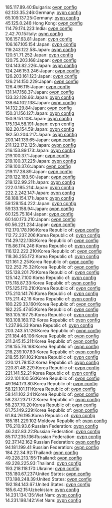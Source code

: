 185.117.89.40:Bulgaria: [ovpn config](vpn/185_117_89_40.ovpn)  
62.133.35.246:Germany: [ovpn config](vpn/62_133_35_246.ovpn)  
65.109.137.25:Germany: [ovpn config](vpn/65_109_137_25.ovpn)  
45.125.0.246:Hong Kong: [ovpn config](vpn/45_125_0_246.ovpn)  
114.79.174.223:India: [ovpn config](vpn/114_79_174_223.ovpn)  
2.42.70.15:Italy: [ovpn config](vpn/2_42_70_15.ovpn)  
106.157.63.81:Japan: [ovpn config](vpn/106_157_63_81.ovpn)  
106.167.105.154:Japan: [ovpn config](vpn/106_167_105_154.ovpn)  
119.243.122.58:Japan: [ovpn config](vpn/119_243_122_58.ovpn)  
120.51.71.252:Japan: [ovpn config](vpn/120_51_71_252.ovpn)  
120.75.203.168:Japan: [ovpn config](vpn/120_75_203_168.ovpn)  
124.143.82.226:Japan: [ovpn config](vpn/124_143_82_226.ovpn)  
124.246.153.246:Japan: [ovpn config](vpn/124_246_153_246.ovpn)  
126.203.161.123:Japan: [ovpn config](vpn/126_203_161_123.ovpn)  
126.214.150.229:Japan: [ovpn config](vpn/126_214_150_229.ovpn)  
126.4.96.115:Japan: [ovpn config](vpn/126_4_96_115.ovpn)  
131.147.158.37:Japan: [ovpn config](vpn/131_147_158_37.ovpn)  
133.32.128.66:Japan: [ovpn config](vpn/133_32_128_66.ovpn)  
138.64.102.138:Japan: [ovpn config](vpn/138_64_102_138.ovpn)  
14.132.29.84:Japan: [ovpn config](vpn/14_132_29_84.ovpn)  
150.31.156.127:Japan: [ovpn config](vpn/150_31_156_127.ovpn)  
150.9.151.108:Japan: [ovpn config](vpn/150_9_151_108.ovpn)  
175.134.58.191:Japan: [ovpn config](vpn/175_134_58_191.ovpn)  
182.20.154.59:Japan: [ovpn config](vpn/182_20_154_59.ovpn)  
182.50.204.217:Japan: [ovpn config](vpn/182_50_204_217.ovpn)  
203.141.139.65:Japan: [ovpn config](vpn/203_141_139_65.ovpn)  
211.122.172.125:Japan: [ovpn config](vpn/211_122_172_125.ovpn)  
216.153.89.173:Japan: [ovpn config](vpn/216_153_89_173.ovpn)  
219.100.37.1:Japan: [ovpn config](vpn/219_100_37_1.ovpn)  
219.100.37.225:Japan: [ovpn config](vpn/219_100_37_225.ovpn)  
219.100.37.6:Japan: [ovpn config](vpn/219_100_37_6.ovpn)  
219.117.28.89:Japan: [ovpn config](vpn/219_117_28_89.ovpn)  
219.122.183.50:Japan: [ovpn config](vpn/219_122_183_50.ovpn)  
219.122.99.211:Japan: [ovpn config](vpn/219_122_99_211.ovpn)  
222.0.185.214:Japan: [ovpn config](vpn/222_0_185_214.ovpn)  
222.2.242.147:Japan: [ovpn config](vpn/222_2_242_147.ovpn)  
58.188.154.171:Japan: [ovpn config](vpn/58_188_154_171.ovpn)  
59.128.154.222:Japan: [ovpn config](vpn/59_128_154_222.ovpn)  
59.133.158.94:Japan: [ovpn config](vpn/59_133_158_94.ovpn)  
60.125.75.184:Japan: [ovpn config](vpn/60_125_75_184.ovpn)  
60.140.173.210:Japan: [ovpn config](vpn/60_140_173_210.ovpn)  
60.56.221.234:Japan: [ovpn config](vpn/60_56_221_234.ovpn)  
112.170.178.196:Korea Republic of: [ovpn config](vpn/112_170_178_196.ovpn)  
112.72.237.206:Korea Republic of: [ovpn config](vpn/112_72_237_206.ovpn)  
114.29.122.138:Korea Republic of: [ovpn config](vpn/114_29_122_138.ovpn)  
115.86.174.246:Korea Republic of: [ovpn config](vpn/115_86_174_246.ovpn)  
116.122.222.210:Korea Republic of: [ovpn config](vpn/116_122_222_210.ovpn)  
118.36.255.172:Korea Republic of: [ovpn config](vpn/118_36_255_172.ovpn)  
121.161.2.25:Korea Republic of: [ovpn config](vpn/121_161_2_25.ovpn)  
122.252.75.32:Korea Republic of: [ovpn config](vpn/122_252_75_32.ovpn)  
125.128.201.79:Korea Republic of: [ovpn config](vpn/125_128_201_79.ovpn)  
125.142.7.100:Korea Republic of: [ovpn config](vpn/125_142_7_100.ovpn)  
175.118.87.33:Korea Republic of: [ovpn config](vpn/175_118_87_33.ovpn)  
175.125.170.210:Korea Republic of: [ovpn config](vpn/175_125_170_210.ovpn)  
175.210.141.76:Korea Republic of: [ovpn config](vpn/175_210_141_76.ovpn)  
175.211.42.16:Korea Republic of: [ovpn config](vpn/175_211_42_16.ovpn)  
180.229.33.160:Korea Republic of: [ovpn config](vpn/180_229_33_160.ovpn)  
182.225.47.65:Korea Republic of: [ovpn config](vpn/182_225_47_65.ovpn)  
183.105.167.75:Korea Republic of: [ovpn config](vpn/183_105_167_75.ovpn)  
183.108.160.112:Korea Republic of: [ovpn config](vpn/183_108_160_112.ovpn)  
1.237.96.33:Korea Republic of: [ovpn config](vpn/1_237_96_33.ovpn)  
203.243.51.126:Korea Republic of: [ovpn config](vpn/203_243_51_126.ovpn)  
211.184.46.106:Korea Republic of: [ovpn config](vpn/211_184_46_106.ovpn)  
211.245.15.211:Korea Republic of: [ovpn config](vpn/211_245_15_211.ovpn)  
218.155.76.168:Korea Republic of: [ovpn config](vpn/218_155_76_168.ovpn)  
218.239.107.83:Korea Republic of: [ovpn config](vpn/218_239_107_83.ovpn)  
218.55.191.102:Korea Republic of: [ovpn config](vpn/218_55_191_102.ovpn)  
220.121.78.152:Korea Republic of: [ovpn config](vpn/220_121_78_152.ovpn)  
220.81.48.229:Korea Republic of: [ovpn config](vpn/220_81_48_229.ovpn)  
221.141.52.21:Korea Republic of: [ovpn config](vpn/221_141_52_21.ovpn)  
222.101.100.56:Korea Republic of: [ovpn config](vpn/222_101_100_56.ovpn)  
49.164.173.80:Korea Republic of: [ovpn config](vpn/49_164_173_80.ovpn)  
58.121.101.111:Korea Republic of: [ovpn config](vpn/58_121_101_111.ovpn)  
58.141.102.241:Korea Republic of: [ovpn config](vpn/58_141_102_241.ovpn)  
58.237.237.172:Korea Republic of: [ovpn config](vpn/58_237_237_172.ovpn)  
58.237.70.20:Korea Republic of: [ovpn config](vpn/58_237_70_20.ovpn)  
61.75.149.229:Korea Republic of: [ovpn config](vpn/61_75_149_229.ovpn)  
61.84.26.195:Korea Republic of: [ovpn config](vpn/61_84_26_195.ovpn)  
185.181.229.102:Moldova Republic of: [ovpn config](vpn/185_181_229_102.ovpn)  
176.210.93.6:Russian Federation: [ovpn config](vpn/176_210_93_6.ovpn)  
46.242.83.22:Russian Federation: [ovpn config](vpn/46_242_83_22.ovpn)  
85.117.235.136:Russian Federation: [ovpn config](vpn/85_117_235_136.ovpn)  
92.37.142.162:Russian Federation: [ovpn config](vpn/92_37_142_162.ovpn)  
94.181.199.41:Russian Federation: [ovpn config](vpn/94_181_199_41.ovpn)  
184.22.34.92:Thailand: [ovpn config](vpn/184_22_34_92.ovpn)  
49.228.213.155:Thailand: [ovpn config](vpn/49_228_213_155.ovpn)  
49.228.225.93:Thailand: [ovpn config](vpn/49_228_225_93.ovpn)  
193.218.118.170:Ukraine: [ovpn config](vpn/193_218_118_170.ovpn)  
135.180.67.237:United States: [ovpn config](vpn/135_180_67_237.ovpn)  
173.198.248.39:United States: [ovpn config](vpn/173_198_248_39.ovpn)  
192.184.143.67:United States: [ovpn config](vpn/192_184_143_67.ovpn)  
185.6.42.15:Uzbekistan: [ovpn config](vpn/185_6_42_15.ovpn)  
14.231.134.135:Viet Nam: [ovpn config](vpn/14_231_134_135.ovpn)  
14.231.198.142:Viet Nam: [ovpn config](vpn/14_231_198_142.ovpn)  
